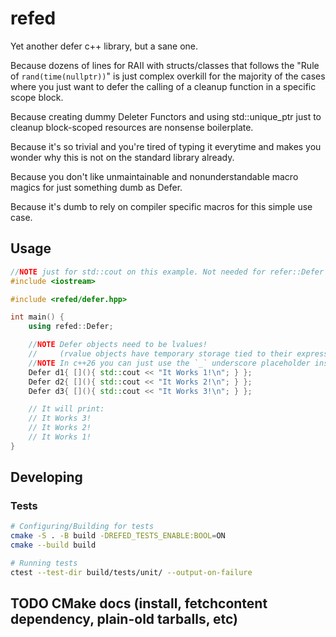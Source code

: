 # refed

Yet another defer c++ library, but a sane one.

Because dozens of lines for RAII with structs/classes that follows the "Rule of `rand(time(nullptr))`" is just
complex overkill for the majority of the cases where you just want to defer the calling of a
cleanup function in a specific scope block.

Because creating dummy Deleter Functors and using std::unique_ptr just to cleanup block-scoped resources are nonsense boilerplate.

Because it's so trivial and you're tired of typing it everytime and makes you wonder why this is not on the standard library already.

Because you don't like unmaintainable and nonunderstandable macro magics for just something dumb as Defer.

Because it's dumb to rely on compiler specific macros for this simple use case.

## Usage

```cpp
//NOTE just for std::cout on this example. Not needed for refer::Defer
#include <iostream>

#include <refed/defer.hpp>

int main() {
    using refed::Defer;

    //NOTE Defer objects need to be lvalues!
    //     (rvalue objects have temporary storage tied to their expressions and don't live long enough)
    //NOTE In c++26 you can just use the `_` underscore placeholder instead of these dummy variable names
    Defer d1{ [](){ std::cout << "It Works 1!\n"; } };
    Defer d2{ [](){ std::cout << "It Works 2!\n"; } };
    Defer d3{ [](){ std::cout << "It Works 3!\n"; } };

    // It will print:
    // It Works 3!
    // It Works 2!
    // It Works 1!
}
```

## Developing

### Tests

```bash
# Configuring/Building for tests
cmake -S . -B build -DREFED_TESTS_ENABLE:BOOL=ON
cmake --build build

# Running tests
ctest --test-dir build/tests/unit/ --output-on-failure
```

## TODO CMake docs (install, fetchcontent dependency, plain-old tarballs, etc)
